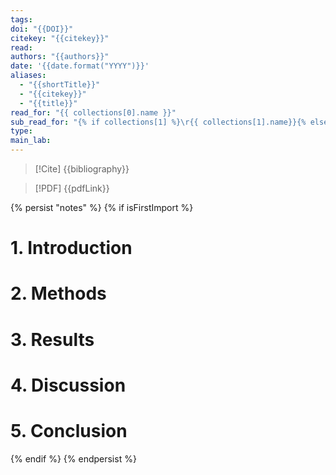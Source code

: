 ```yaml
---
tags: 
doi: "{{DOI}}"
citekey: "{{citekey}}"
read: 
authors: "{{authors}}"
date: '{{date.format("YYYY")}}'
aliases:
  - "{{shortTitle}}"
  - "{{citekey}}"
  - "{{title}}"
read_for: "{{ collections[0].name }}"
sub_read_for: "{% if collections[1] %}\r{{ collections[1].name}}{% else %}\r\r{% endif %}"
type: 
main_lab:
---
```


> [!Cite]
> {{bibliography}}

> [!PDF]
> {{pdfLink}}

{% persist "notes" %}
{% if isFirstImport %}
# 1. Introduction

# 2. Methods

# 3. Results

# 4. Discussion

# 5. Conclusion
{% endif %}
{% endpersist %}

